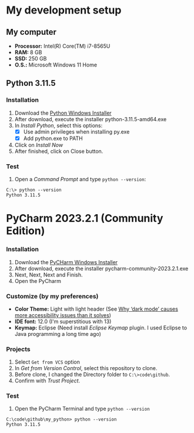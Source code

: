 # My development setup

## My computer
- **Processor:** Intel(R) Core(TM) i7-8565U
- **RAM:**	8 GB
- **SSD:** 250 GB
- **O.S.:** Microsoft Windows 11 Home

## Python 3.11.5

### Installation

1. Download the [Python Windows Installer](https://www.python.org/ftp/python/3.11.5/python-3.11.5-amd64.exe)
2. After download, execute the installer python-3.11.5-amd64.exe
3. In _Install Python_, select this options:
   - [x] Use admin privileges when installing py.exe
   - [x] Add python.exe to PATH
4. Click on _Install Now_
5. After finished, click on Close button.

### Test

1. Open a _Command Prompt_ and type `python --version`:

```commandline
C:\> python --version
Python 3.11.5
```

# PyCharm 2023.2.1 (Community Edition)

### Installation

1. Download the [PyCHarm Windows Installer](https://www.jetbrains.com/pycharm/download/download-thanks.html?platform=windows&code=PCC)
2. After download, execute the installer pycharm-community-2023.2.1.exe
3. Next, Next, Next and Finish.
4. Open the PyCharm

### Customize (by my preferences)

- **Color Theme:** Light with light header (See [Why ‘dark mode’ causes more accessibility issues than it solves](https://medium.com/@h_locke/why-dark-mode-causes-more-accessibility-issues-than-it-solves-d2f8359bb46a)) 
- **IDE font:** 12.0 (I'm superstitious with 13)
- **Keymap:** Eclipse (Need install _Eclipse Keymap_ plugin. I used Eclipse to Java programming a long time ago)

### Projects

1. Select `Get from VCS` option
2. In _Get from Version Control_, select this repository to clone.
3. Before clone, I changed the Directory folder to `C:\>code\github`.
4. Confirm with _Trust Project_.

### Test

1. Open the PyCharm Terminal and type `python --version`
```commandline
C:\code\github\my_python> python --version
Python 3.11.5
```